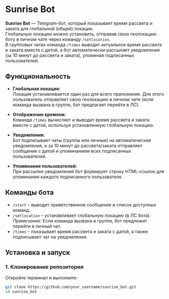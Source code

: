 # Sunrise Bot

**Sunrise Bot** — Telegram-бот, который показывает время рассвета и заката для глобальной (общей) локации.  
Глобальную локацию можно установить, отправив свою геолокацию боту в личном чате через команду `/setlocation`.  
В групповых чатах команда `/times` выводит актуальное время рассвета и заката вместе с датой, а бот автоматически рассылает уведомления (за 10 минут до рассвета и заката), упоминая подписанных пользователей.

## Функциональность

- **Глобальная локация:**  
  Локация устанавливается один раз для всего приложения. Для этого пользователь отправляет свою геолокацию в личном чате (если команда вызвана в группе, бот предлагает перейти в ЛС).

- **Отображение времени:**  
  Команда `/times` вычисляет и выводит время рассвета и заката вместе с датой, используя установленную глобальную локацию.

- **Уведомления:**  
  Бот подписывает чаты (группы или личные) на автоматические уведомления, и за 10 минут до рассвета/заката отправляет сообщение с датой и упоминанием всех подписанных пользователей.

- **Упоминание пользователей:**  
  При рассылке уведомлений бот формирует строку HTML‑ссылок для упоминания каждого подписанного пользователя.

## Команды бота

- `/start` – выводит приветственное сообщение и список доступных команд.
- `/setlocation` – устанавливает глобальную локацию (в ЛС бота).  
  *Примечание:* Если команда вызвана в группе, бот предложит перейти в личный чат.
- `/times` – показывает время рассвета и заката с датой, а также подписывает чат на уведомления.

## Установка и запуск

### 1. Клонирование репозитория

Откройте терминал и выполните:

```bash
git clone https://github.com/your_username/sunrise_bot.git
cd sunrise_bot
